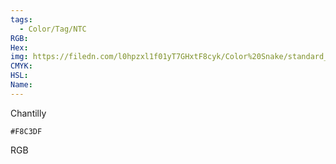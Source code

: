```yaml
---
tags:
  - Color/Tag/NTC
RGB:
Hex:
img: https://filedn.com/l0hpzxl1f01yT7GHxtF8cyk/Color%20Snake/standard_csv_to_svg//F8C3DF.svg
CMYK:
HSL:
Name:
---
```

Chantilly
```palette
#F8C3DF
```
RGB
